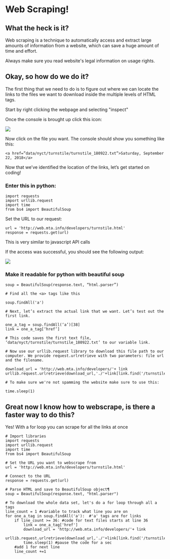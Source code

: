 # Web Scraping!

## What the heck is it?

Web scraping is a technique to automatically access and extract large amounts of information from a website, which can save a huge amount of time and effort.

Always make sure you read website's legal information on usage rights.

## Okay, so how do we do it?

The first thing that we need to do is to figure out where we can locate the links to the files we want to download inside the multiple levels of HTML tags.

Start by right clicking the webpage and selecting "inspect"

Once the console is brought up click this icon:

<img src="https://miro.medium.com/max/30/1*OBTSehekWVX6rSXUaibd1A.png">

Now click on the file you want. The console should show you something like this:

```
<a href=”data/nyct/turnstile/turnstile_180922.txt”>Saturday, September 22, 2018</a>
```

Now that we’ve identified the location of the links, let’s get started on coding!

### Enter this in python:

```
import requests
import urllib.request
import time
from bs4 import BeautifulSoup
```

Set the URL to our request:

```
url = 'http://web.mta.info/developers/turnstile.html'
response = requests.get(url)
```

This is very similar to javascript API calls

If the access was successful, you should see the following output:

<img src="https://miro.medium.com/max/414/1*fyqRGzG8IbhhjxF2Q5MU_Q.png">

### Make it readable for python with beautiful soup

```
soup = BeautifulSoup(response.text, “html.parser”)

# Find all the <a> tags like this

soup.findAll('a')

# Next, let’s extract the actual link that we want. Let’s test out the first link.

one_a_tag = soup.findAll(‘a’)[38]
link = one_a_tag[‘href’]

# This code saves the first text file, ‘data/nyct/turnstile/turnstile_180922.txt’ to our variable link.

# Now use our urllib.request library to download this file path to our computer. We provide request.urlretrieve with two parameters: file url and the filename. 

download_url = 'http://web.mta.info/developers/'+ link
urllib.request.urlretrieve(download_url,'./'+link[link.find('/turnstile_')+1:])

# To make sure we're not spamming the website make sure to use this:

time.sleep(1)

```

## Great now I know how to webscrape, is there a faster way to do this?

Yes! With a for loop you can scrape for all the <a> links at once

```
# Import libraries
import requests
import urllib.request
import time
from bs4 import BeautifulSoup

# Set the URL you want to webscrape from
url = 'http://web.mta.info/developers/turnstile.html'

# Connect to the URL
response = requests.get(url)

# Parse HTML and save to BeautifulSoup object¶
soup = BeautifulSoup(response.text, "html.parser")

# To download the whole data set, let's do a for loop through all a tags
line_count = 1 #variable to track what line you are on
for one_a_tag in soup.findAll('a'):  #'a' tags are for links
    if line_count >= 36: #code for text files starts at line 36
        link = one_a_tag['href']
        download_url = 'http://web.mta.info/developers/'+ link
        urllib.request.urlretrieve(download_url,'./'+link[link.find('/turnstile_')+1:]) 
        time.sleep(1) #pause the code for a sec
    #add 1 for next line
    line_count +=1
```
